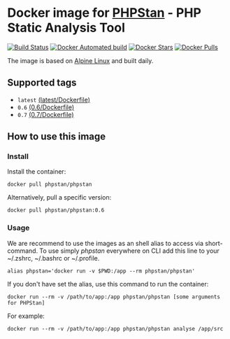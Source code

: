 # Docker image for [PHPStan](https://github.com/phpstan/phpstan) - PHP Static Analysis Tool

[![Build Status](https://travis-ci.org/phpstan/docker-image.svg?branch=master)](https://travis-ci.org/phpstan/docker-image)
[![Docker Automated build](https://img.shields.io/docker/automated/phpstan/phpstan.svg)](https://hub.docker.com/r/phpstan/phpstan/)
[![Docker Stars](https://img.shields.io/docker/stars/phpstan/phpstan.svg)](https://hub.docker.com/r/phpstan/phpstan/)
[![Docker Pulls](https://img.shields.io/docker/pulls/phpstan/phpstan.svg)](https://hub.docker.com/r/phpstan/phpstan/)

The image is based on [Alpine Linux](https://alpinelinux.org/) and built daily.

## Supported tags

- `latest` [(latest/Dockerfile)](latest/Dockerfile)
- `0.6` [(0.6/Dockerfile)](0.6/Dockerfile)
- `0.7` [(0.7/Dockerfile)](0.7/Dockerfile)

## How to use this image

### Install

Install the container:

```
docker pull phpstan/phpstan
```

Alternatively, pull a specific version:

```
docker pull phpstan/phpstan:0.6
```

### Usage

We are recommend to use the images as an shell alias to access via short-command.
To use simply *phpstan* everywhere on CLI add this line to your ~/.zshrc, ~/.bashrc or ~/.profile.

```
alias phpstan='docker run -v $PWD:/app --rm phpstan/phpstan'
```

If you don't have set the alias, use this command to run the container:

```
docker run --rm -v /path/to/app:/app phpstan/phpstan [some arguments for PHPStan]
```

For example:

```
docker run --rm -v /path/to/app:/app phpstan/phpstan analyse /app/src
```
